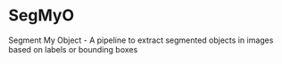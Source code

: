 # SegMyO
Segment My Object - A pipeline to extract segmented objects in images based on labels or bounding boxes
